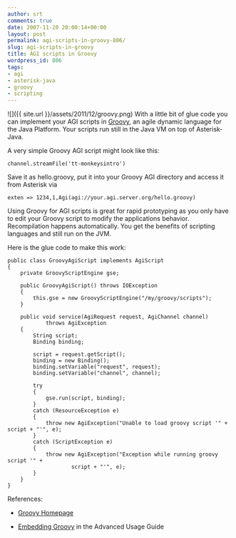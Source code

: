 ```yaml
---
author: srt
comments: true
date: 2007-11-20 20:00:14+00:00
layout: post
permalink: agi-scripts-in-groovy-806/
slug: agi-scripts-in-groovy
title: AGI scripts in Groovy
wordpress_id: 806
tags:
- agi
- asterisk-java
- groovy
- scripting
---
```



![]({{ site.url }}/assets/2011/12/groovy.png)
With a little bit of glue code you can implement your AGI scripts in [Groovy](http://groovy.codehaus.org), an agile dynamic language for the Java Platform. Your scripts run still in the Java VM on top of Asterisk-Java.






A very simple Groovy AGI script might look like this:




    
    
    channel.streamFile('tt-monkeysintro')
    





Save it as hello.groovy, put it into your Groovy AGI directory and access it from Asterisk via




    
    
    exten => 1234,1,Agi(agi://your.agi.server.org/hello.groovy)
    





Using Groovy for AGI scripts is great for rapid prototyping as you only have to edit your Groovy script to modify the applications behavior. Recompilation happens automatically. You get the benefits of scripting languages and still run on the JVM.






Here is the glue code to make this work:




    
    
    public class GroovyAgiScript implements AgiScript
    {
        private GroovyScriptEngine gse;
    
        public GroovyAgiScript() throws IOException
        {
            this.gse = new GroovyScriptEngine("/my/groovy/scripts");
        }
    
        public void service(AgiRequest request, AgiChannel channel)
                throws AgiException
        {
            String script;
            Binding binding;
    
            script = request.getScript();
            binding = new Binding();
            binding.setVariable("request", request);
            binding.setVariable("channel", channel);
    
            try
            {
                gse.run(script, binding);
            }
            catch (ResourceException e)
            {
                throw new AgiException("Unable to load groovy script '" + script + "'", e);
            }
            catch (ScriptException e)
            {
                throw new AgiException("Exception while running groovy script '" +
                        script + "'", e);
            }
        }
    }
    





References:




  * [Groovy Homepage](http://groovy.codehaus.org)


  * [Embedding Groovy](http://groovy.codehaus.org/Embedding+Groovy) in the Advanced Usage Guide






